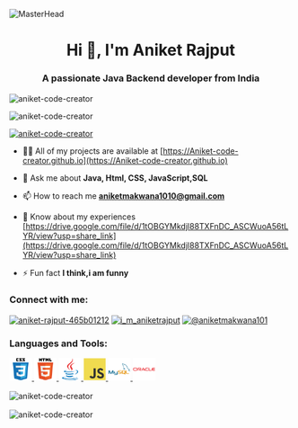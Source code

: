 ![MasterHead](https://mir-s3-cdn-cf.behance.net/project_modules/max_1200/79731568097599.5b50bca477735.jpg)
<h1 align="center">Hi 👋, I'm Aniket Rajput</h1>
<h3 align="center">A passionate Java Backend developer from India</h3>
<img align="center" width="400" src="https://remakelearning.org/wp-content/uploads/2020/01/122.gif" alt="aniket-code-creator" />

<p align="left"> <img src="https://komarev.com/ghpvc/?username=aniket-code-creator&label=Profile%20views&color=0e75b6&style=flat" alt="aniket-code-creator" /> </p>

<p align="left"> <a href="https://github.com/ryo-ma/github-profile-trophy"><img src="https://github-profile-trophy.vercel.app/?username=aniket-code-creator" alt="aniket-code-creator" /></a> </p>

- 👨‍💻 All of my projects are available at [https://Aniket-code-creator.github.io](https://Aniket-code-creator.github.io)

- 💬 Ask me about **Java, Html, CSS, JavaScript,SQL**

- 📫 How to reach me **aniketmakwana1010@gmail.com**

- 📄 Know about my experiences [https://drive.google.com/file/d/1tOBGYMkdjl88TXFnDC_ASCWuoA56tLYR/view?usp=share_link](https://drive.google.com/file/d/1tOBGYMkdjl88TXFnDC_ASCWuoA56tLYR/view?usp=share_link)

- ⚡ Fun fact **I think,i am funny**

<h3 align="left">Connect with me:</h3>
<p align="left">
<a href="https://linkedin.com/in/aniket-rajput-465b01212" target="blank"><img align="center" src="https://raw.githubusercontent.com/rahuldkjain/github-profile-readme-generator/master/src/images/icons/Social/linked-in-alt.svg" alt="aniket-rajput-465b01212" height="30" width="40" /></a>
<a href="https://instagram.com/i_m_aniketrajput" target="blank"><img align="center" src="https://raw.githubusercontent.com/rahuldkjain/github-profile-readme-generator/master/src/images/icons/Social/instagram.svg" alt="i_m_aniketrajput" height="30" width="40" /></a>
<a href="https://www.hackerearth.com/@aniketmakwana101" target="blank"><img align="center" src="https://raw.githubusercontent.com/rahuldkjain/github-profile-readme-generator/master/src/images/icons/Social/hackerearth.svg" alt="@aniketmakwana101" height="30" width="40" /></a>
</p>

<h3 align="left">Languages and Tools:</h3>
<p align="left"> <a href="https://www.w3schools.com/css/" target="_blank" rel="noreferrer"> <img src="https://raw.githubusercontent.com/devicons/devicon/master/icons/css3/css3-original-wordmark.svg" alt="css3" width="40" height="40"/> </a> <a href="https://www.w3.org/html/" target="_blank" rel="noreferrer"> <img src="https://raw.githubusercontent.com/devicons/devicon/master/icons/html5/html5-original-wordmark.svg" alt="html5" width="40" height="40"/> </a> <a href="https://www.java.com" target="_blank" rel="noreferrer"> <img src="https://raw.githubusercontent.com/devicons/devicon/master/icons/java/java-original.svg" alt="java" width="40" height="40"/> </a> <a href="https://developer.mozilla.org/en-US/docs/Web/JavaScript" target="_blank" rel="noreferrer"> <img src="https://raw.githubusercontent.com/devicons/devicon/master/icons/javascript/javascript-original.svg" alt="javascript" width="40" height="40"/> </a> <a href="https://www.mysql.com/" target="_blank" rel="noreferrer"> <img src="https://raw.githubusercontent.com/devicons/devicon/master/icons/mysql/mysql-original-wordmark.svg" alt="mysql" width="40" height="40"/> </a> <a href="https://www.oracle.com/" target="_blank" rel="noreferrer"> <img src="https://raw.githubusercontent.com/devicons/devicon/master/icons/oracle/oracle-original.svg" alt="oracle" width="40" height="40"/> </a> </p>

<p><img align="center" src="https://github-readme-stats.vercel.app/api/top-langs?username=aniket-code-creator&show_icons=true&locale=en&layout=compact" alt="aniket-code-creator" /></p>

<p><img align="center" src="https://github-readme-streak-stats.herokuapp.com/?user=aniket-code-creator&" alt="aniket-code-creator" /></p>
